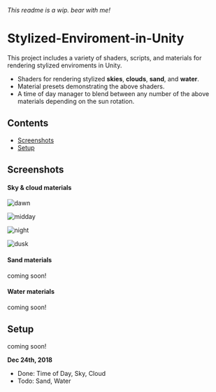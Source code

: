 *This readme is a wip. bear with me!*

# Stylized-Enviroment-in-Unity
This project includes a variety of shaders, scripts, and materials for rendering stylized enviroments in Unity.

- Shaders for rendering stylized **skies**, **clouds**, **sand**, and **water**.
- Material presets demonstrating the above shaders.
- A time of day manager to blend between any number of the above materials depending on the sun rotation.

## Contents

- [Screenshots](#screenshots)
- [Setup](#setup)

<a name=screenshots></a>
## Screenshots


#### Sky & cloud materials

<!-- https://imgur.com/a/j80ajxR -->

![dawn](https://i.imgur.com/DY5L1dX.png)

![midday](https://i.imgur.com/sI8MCpn.png)

![night](https://i.imgur.com/9mqflnd.png)

![dusk](https://i.imgur.com/RbA2w7U.png)

#### Sand materials

coming soon!

#### Water materials

coming soon!

<a name=setup></a>
## Setup

coming soon!

**Dec 24th, 2018**
- Done: Time of Day, Sky, Cloud
- Todo: Sand, Water